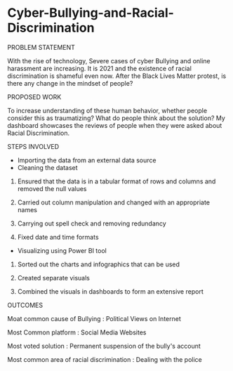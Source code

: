 # Cyber-Bullying-and-Racial-Discrimination
PROBLEM STATEMENT

With the rise of technology, Severe cases of cyber Bullying and online harassment are increasing. It is 2021 and the existence of racial discrimination is shameful even now. After the Black Lives Matter protest, is there any change in the mindset of people? 

PROPOSED WORK

To increase understanding of these human behavior, whether people consider this as traumatizing? What do people think about the solution? My dashboard showcases the reviews of people when they were asked about Racial Discrimination. 

STEPS INVOLVED

- Importing the data from an external data source
- Cleaning the dataset

1. Ensured that the data is in a tabular format of rows and columns and removed the null values

2. Carried out column manipulation and changed with an appropriate names

3. Carrying out spell check and removing redundancy

4. Fixed date and time formats

- Visualizing using Power BI tool

1. Sorted out the charts and infographics that can be used

2. Created separate visuals

3. Combined the visuals in dashboards to form an extensive report

OUTCOMES

Moat common cause of Bullying : Political Views on Internet 

Most Common platform : Social Media Websites 

Most voted solution : Permanent suspension of the bully's account

Most common area of racial discrimination : Dealing with the police
